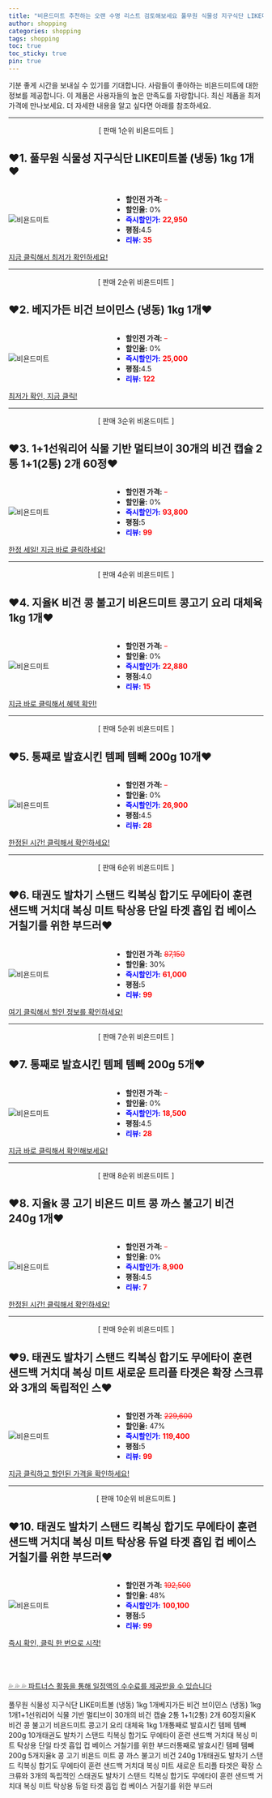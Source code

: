 ```yaml
---
title: "비욘드미트 추천하는 오랜 수명 리스트 검토해보세요 풀무원 식물성 지구식단 LIKE미트볼 (냉동)"
author: shopping
categories: shopping
tags: shopping
toc: true
toc_sticky: true
pin: true
---
```

기분 좋게 시간을 보내실 수 있기를 기대합니다. 사람들이 좋아하는 비욘드미트에 대한 정보를 제공합니다. 이 제품은 사용자들의 높은 만족도를 자랑합니다. 최신 제품을 최저 가격에 만나보세요. 더 자세한 내용을 알고 싶다면 아래를 참조하세요.

---
<p class="toplist" style="margin: 0 auto; display: block; width: fit-content;">[ 판매 1순위 비욘드미트 ]</p>

<h2><strong>❤️1. 풀무원 식물성 지구식단 LIKE미트볼 (냉동) 1kg 1개❤️</strong></h2>

<div style="display: flex; align-items: center;">
    <div style="flex: 0.4;">
        <img src="https://thumbnail9.coupangcdn.com/thumbnails/remote/230x230ex/image/retail/images/1063850488176029-4ad9aa50-0209-4bc5-9b0d-8a7bb87ffe90.jpg" alt="비욘드미트" style="max-width: 100%;">
    </div>
    <div style="flex: 0.6; margin-left: 10px;">
        <ul>
            <li><strong>할인전 가격:</strong> <del style="color: red;">-</del></li>
            <li><strong>할인율:</strong> 0%</li>
            <li><span style='color:blue'><strong>즉시할인가:</strong></span> <span style='color:red'><strong>22,950</strong></span></li>
            <li><strong>평점:</strong>4.5</li>
            <li><span style='color:blue'><strong>리뷰:</strong></span> <span style='color:red'><strong>35</strong></span></li>
        </ul>
    </div>
</div>
<div class="center">
    <a href="https://selin100587001.github.io?lptag=AF9450613&subid=githubio&pageKey=7196804250&traceid=V0-153&itemId=18181861973&vendorItemId=85330862720" class="myButton">
        지금 클릭해서 최저가 확인하세요!
    </a>
</div>


---
<p class="toplist" style="margin: 0 auto; display: block; width: fit-content;">[ 판매 2순위 비욘드미트 ]</p>

<h2><strong>❤️2. 베지가든 비건 브이민스 (냉동) 1kg 1개❤️</strong></h2>

<div style="display: flex; align-items: center;">
    <div style="flex: 0.4;">
        <img src="https://thumbnail10.coupangcdn.com/thumbnails/remote/230x230ex/image/retail/images/2021/02/23/18/6/ae2166a8-8acd-4f50-ae01-9051890f698f.jpg" alt="비욘드미트" style="max-width: 100%;">
    </div>
    <div style="flex: 0.6; margin-left: 10px;">
        <ul>
            <li><strong>할인전 가격:</strong> <del style="color: red;">-</del></li>
            <li><strong>할인율:</strong> 0%</li>
            <li><span style='color:blue'><strong>즉시할인가:</strong></span> <span style='color:red'><strong>25,000</strong></span></li>
            <li><strong>평점:</strong>4.5</li>
            <li><span style='color:blue'><strong>리뷰:</strong></span> <span style='color:red'><strong>122</strong></span></li>
        </ul>
    </div>
</div>
<div class="center">
    <a href="https://selin100587001.github.io?lptag=AF9450613&subid=githubio&pageKey=5071765201&traceid=V0-153&itemId=6864450656&vendorItemId=74157043955" class="myButton">
        최저가 확인, 지금 클릭!
    </a>
</div>


---
<p class="toplist" style="margin: 0 auto; display: block; width: fit-content;">[ 판매 3순위 비욘드미트 ]</p>

<h2><strong>❤️3. 1+1선워리어 식물 기반 멀티브이 30개의 비건 캡슐 2통 1+1(2통) 2개 60정❤️</strong></h2>

<div style="display: flex; align-items: center;">
    <div style="flex: 0.4;">
        <img src="https://thumbnail10.coupangcdn.com/thumbnails/remote/230x230ex/image/vendor_inventory/9b4d/b2fad578d1c99c29fe384c5f2121082d271922d4a1ea457d80b71808e0d0.png" alt="비욘드미트" style="max-width: 100%;">
    </div>
    <div style="flex: 0.6; margin-left: 10px;">
        <ul>
            <li><strong>할인전 가격:</strong> <del style="color: red;">-</del></li>
            <li><strong>할인율:</strong> 0%</li>
            <li><span style='color:blue'><strong>즉시할인가:</strong></span> <span style='color:red'><strong>93,800</strong></span></li>
            <li><strong>평점:</strong>5</li>
            <li><span style='color:blue'><strong>리뷰:</strong></span> <span style='color:red'><strong>99</strong></span></li>
        </ul>
    </div>
</div>
<div class="center">
    <a href="https://selin100587001.github.io?lptag=AF9450613&subid=githubio&pageKey=7379367230&traceid=V0-153&itemId=18510024804&vendorItemId=85648949057" class="myButton">
        한정 세일! 지금 바로 클릭하세요!
    </a>
</div>


---
<p class="toplist" style="margin: 0 auto; display: block; width: fit-content;">[ 판매 4순위 비욘드미트 ]</p>

<h2><strong>❤️4. 지율K 비건 콩 불고기 비욘드미트 콩고기 요리 대체육 1kg 1개❤️</strong></h2>

<div style="display: flex; align-items: center;">
    <div style="flex: 0.4;">
        <img src="https://thumbnail8.coupangcdn.com/thumbnails/remote/230x230ex/image/vendor_inventory/d081/7ca309f5ae57b598efa5f7ef3305c2e70782c103378ed48b4751d4925485.jpg" alt="비욘드미트" style="max-width: 100%;">
    </div>
    <div style="flex: 0.6; margin-left: 10px;">
        <ul>
            <li><strong>할인전 가격:</strong> <del style="color: red;">-</del></li>
            <li><strong>할인율:</strong> 0%</li>
            <li><span style='color:blue'><strong>즉시할인가:</strong></span> <span style='color:red'><strong>22,880</strong></span></li>
            <li><strong>평점:</strong>4.0</li>
            <li><span style='color:blue'><strong>리뷰:</strong></span> <span style='color:red'><strong>15</strong></span></li>
        </ul>
    </div>
</div>
<div class="center">
    <a href="https://selin100587001.github.io?lptag=AF9450613&subid=githubio&pageKey=5191123627&traceid=V0-153&itemId=7862263283&vendorItemId=87123116709" class="myButton">
        지금 바로 클릭해서 혜택 확인!
    </a>
</div>


---
<p class="toplist" style="margin: 0 auto; display: block; width: fit-content;">[ 판매 5순위 비욘드미트 ]</p>

<h2><strong>❤️5. 통째로 발효시킨 템페 템빼 200g 10개❤️</strong></h2>

<div style="display: flex; align-items: center;">
    <div style="flex: 0.4;">
        <img src="https://thumbnail7.coupangcdn.com/thumbnails/remote/230x230ex/image/vendor_inventory/3f88/37fc9d5d3b82095f820e5c5cee5bc138a8c01ec933c313dd40d37df8d74e.png" alt="비욘드미트" style="max-width: 100%;">
    </div>
    <div style="flex: 0.6; margin-left: 10px;">
        <ul>
            <li><strong>할인전 가격:</strong> <del style="color: red;">-</del></li>
            <li><strong>할인율:</strong> 0%</li>
            <li><span style='color:blue'><strong>즉시할인가:</strong></span> <span style='color:red'><strong>26,900</strong></span></li>
            <li><strong>평점:</strong>4.5</li>
            <li><span style='color:blue'><strong>리뷰:</strong></span> <span style='color:red'><strong>28</strong></span></li>
        </ul>
    </div>
</div>
<div class="center">
    <a href="https://selin100587001.github.io?lptag=AF9450613&subid=githubio&pageKey=7361040012&traceid=V0-153&itemId=18965012985&vendorItemId=85105803056" class="myButton">
        한정된 시간! 클릭해서 확인하세요!
    </a>
</div>


---
<p class="toplist" style="margin: 0 auto; display: block; width: fit-content;">[ 판매 6순위 비욘드미트 ]</p>

<h2><strong>❤️6. 태권도 발차기 스탠드 킥복싱 합기도 무에타이 훈련 샌드백 거치대 복싱 미트 탁상용 단일 타겟 흡입 컵 베이스 거칠기를 위한 부드러❤️</strong></h2>

<div style="display: flex; align-items: center;">
    <div style="flex: 0.4;">
        <img src="https://thumbnail10.coupangcdn.com/thumbnails/remote/230x230ex/image/vendor_inventory/3763/f95e1ac0ec7d8ad27a18b88a0f470b5209d90b2df3dbd04c57d41eac277b.png" alt="비욘드미트" style="max-width: 100%;">
    </div>
    <div style="flex: 0.6; margin-left: 10px;">
        <ul>
            <li><strong>할인전 가격:</strong> <del style="color: red;">87,150</del></li>
            <li><strong>할인율:</strong> 30%</li>
            <li><span style='color:blue'><strong>즉시할인가:</strong></span> <span style='color:red'><strong>61,000</strong></span></li>
            <li><strong>평점:</strong>5</li>
            <li><span style='color:blue'><strong>리뷰:</strong></span> <span style='color:red'><strong>99</strong></span></li>
        </ul>
    </div>
</div>
<div class="center">
    <a href="https://selin100587001.github.io?lptag=AF9450613&subid=githubio&pageKey=7790196946&traceid=V0-153&itemId=21074381701&vendorItemId=88189885548" class="myButton">
        여기 클릭해서 할인 정보를 확인하세요!
    </a>
</div>


---
<p class="toplist" style="margin: 0 auto; display: block; width: fit-content;">[ 판매 7순위 비욘드미트 ]</p>

<h2><strong>❤️7. 통째로 발효시킨 템페 템빼 200g 5개❤️</strong></h2>

<div style="display: flex; align-items: center;">
    <div style="flex: 0.4;">
        <img src="https://thumbnail7.coupangcdn.com/thumbnails/remote/230x230ex/image/vendor_inventory/3f88/37fc9d5d3b82095f820e5c5cee5bc138a8c01ec933c313dd40d37df8d74e.png" alt="비욘드미트" style="max-width: 100%;">
    </div>
    <div style="flex: 0.6; margin-left: 10px;">
        <ul>
            <li><strong>할인전 가격:</strong> <del style="color: red;">-</del></li>
            <li><strong>할인율:</strong> 0%</li>
            <li><span style='color:blue'><strong>즉시할인가:</strong></span> <span style='color:red'><strong>18,500</strong></span></li>
            <li><strong>평점:</strong>4.5</li>
            <li><span style='color:blue'><strong>리뷰:</strong></span> <span style='color:red'><strong>28</strong></span></li>
        </ul>
    </div>
</div>
<div class="center">
    <a href="https://selin100587001.github.io?lptag=AF9450613&subid=githubio&pageKey=7361040012&traceid=V0-153&itemId=18965012983&vendorItemId=85105803064" class="myButton">
        지금 바로 클릭해서 확인해보세요!
    </a>
</div>


---
<p class="toplist" style="margin: 0 auto; display: block; width: fit-content;">[ 판매 8순위 비욘드미트 ]</p>

<h2><strong>❤️8. 지율k 콩 고기 비욘드 미트 콩 까스 불고기 비건 240g 1개❤️</strong></h2>

<div style="display: flex; align-items: center;">
    <div style="flex: 0.4;">
        <img src="https://thumbnail10.coupangcdn.com/thumbnails/remote/230x230ex/image/vendor_inventory/4ee2/ae82be3007178457e1a637838a6b82e54eebcff7d4cc7761bffd4c0bfb02.jpg" alt="비욘드미트" style="max-width: 100%;">
    </div>
    <div style="flex: 0.6; margin-left: 10px;">
        <ul>
            <li><strong>할인전 가격:</strong> <del style="color: red;">-</del></li>
            <li><strong>할인율:</strong> 0%</li>
            <li><span style='color:blue'><strong>즉시할인가:</strong></span> <span style='color:red'><strong>8,900</strong></span></li>
            <li><strong>평점:</strong>4.5</li>
            <li><span style='color:blue'><strong>리뷰:</strong></span> <span style='color:red'><strong>7</strong></span></li>
        </ul>
    </div>
</div>
<div class="center">
    <a href="https://selin100587001.github.io?lptag=AF9450613&subid=githubio&pageKey=4518164237&traceid=V0-153&itemId=8489223965&vendorItemId=75776738743" class="myButton">
        한정된 시간! 클릭해서 확인하세요!
    </a>
</div>


---
<p class="toplist" style="margin: 0 auto; display: block; width: fit-content;">[ 판매 9순위 비욘드미트 ]</p>

<h2><strong>❤️9. 태권도 발차기 스탠드 킥복싱 합기도 무에타이 훈련 샌드백 거치대 복싱 미트 새로운 트리플 타겟은 확장 스크류와 3개의 독립적인 스❤️</strong></h2>

<div style="display: flex; align-items: center;">
    <div style="flex: 0.4;">
        <img src="https://thumbnail7.coupangcdn.com/thumbnails/remote/230x230ex/image/vendor_inventory/3e6b/34ac8cf3606a812d705c5d5fe1a2d542914cac37de828ca3d6204ffe5441.jpg" alt="비욘드미트" style="max-width: 100%;">
    </div>
    <div style="flex: 0.6; margin-left: 10px;">
        <ul>
            <li><strong>할인전 가격:</strong> <del style="color: red;">229,600</del></li>
            <li><strong>할인율:</strong> 47%</li>
            <li><span style='color:blue'><strong>즉시할인가:</strong></span> <span style='color:red'><strong>119,400</strong></span></li>
            <li><strong>평점:</strong>5</li>
            <li><span style='color:blue'><strong>리뷰:</strong></span> <span style='color:red'><strong>99</strong></span></li>
        </ul>
    </div>
</div>
<div class="center">
    <a href="https://selin100587001.github.io?lptag=AF9450613&subid=githubio&pageKey=7790196946&traceid=V0-153&itemId=21074381699&vendorItemId=89705056194" class="myButton">
        지금 클릭하고 할인된 가격을 확인하세요!
    </a>
</div>


---
<p class="toplist" style="margin: 0 auto; display: block; width: fit-content;">[ 판매 10순위 비욘드미트 ]</p>

<h2><strong>❤️10. 태권도 발차기 스탠드 킥복싱 합기도 무에타이 훈련 샌드백 거치대 복싱 미트 탁상용 듀얼 타겟 흡입 컵 베이스 거칠기를 위한 부드러❤️</strong></h2>

<div style="display: flex; align-items: center;">
    <div style="flex: 0.4;">
        <img src="https://thumbnail7.coupangcdn.com/thumbnails/remote/230x230ex/image/vendor_inventory/8654/8b96249e460de2da9ad8df83fd3c9c91f3709dc4d4938d6948a4a52d6359.jpg" alt="비욘드미트" style="max-width: 100%;">
    </div>
    <div style="flex: 0.6; margin-left: 10px;">
        <ul>
            <li><strong>할인전 가격:</strong> <del style="color: red;">192,500</del></li>
            <li><strong>할인율:</strong> 48%</li>
            <li><span style='color:blue'><strong>즉시할인가:</strong></span> <span style='color:red'><strong>100,100</strong></span></li>
            <li><strong>평점:</strong>5</li>
            <li><span style='color:blue'><strong>리뷰:</strong></span> <span style='color:red'><strong>99</strong></span></li>
        </ul>
    </div>
</div>
<div class="center">
    <a href="https://selin100587001.github.io?lptag=AF9450613&subid=githubio&pageKey=7790196946&traceid=V0-153&itemId=21074381703&vendorItemId=89705056219" class="myButton">
        즉시 확인, 클릭 한 번으로 시작!
    </a>
</div>

<br><br><br>[💦 💦 💦 파트너스 활동을 통해 일정액의 수수료를 제공받을 수 있습니다](https://link.coupang.com/a/bcpT2c)<br><br>풀무원 식물성 지구식단 LIKE미트볼 (냉동) 1kg 1개베지가든 비건 브이민스 (냉동) 1kg 1개1+1선워리어 식물 기반 멀티브이 30개의 비건 캡슐 2통 1+1(2통) 2개 60정지율K 비건 콩 불고기 비욘드미트 콩고기 요리 대체육 1kg 1개통째로 발효시킨 템페 템빼 200g 10개태권도 발차기 스탠드 킥복싱 합기도 무에타이 훈련 샌드백 거치대 복싱 미트 탁상용 단일 타겟 흡입 컵 베이스 거칠기를 위한 부드러통째로 발효시킨 템페 템빼 200g 5개지율k 콩 고기 비욘드 미트 콩 까스 불고기 비건 240g 1개태권도 발차기 스탠드 킥복싱 합기도 무에타이 훈련 샌드백 거치대 복싱 미트 새로운 트리플 타겟은 확장 스크류와 3개의 독립적인 스태권도 발차기 스탠드 킥복싱 합기도 무에타이 훈련 샌드백 거치대 복싱 미트 탁상용 듀얼 타겟 흡입 컵 베이스 거칠기를 위한 부드러